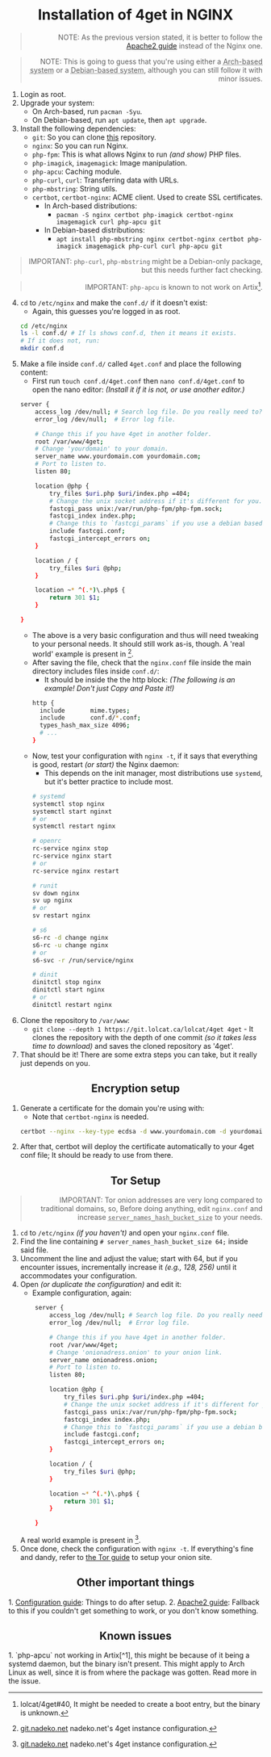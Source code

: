 <h1 align=center>Installation of 4get in NGINX</h1>

<div align=right>

> NOTE: As the previous version stated, it is better to follow the <a href="https://git.lolcat.ca/lolcat/4get/src/branch/master/docs/apache2.md">Apache2 guide</a> instead of the Nginx one.

> NOTE: This is going to guess that you're using either a <abbr title="(Arch Linux, Artix Linux, Endeavouros, etc...) ">Arch-based system</abbr> or a <abbr title="(Debian, Ubuntu, Devuan, etc...)">Debian-based system</abbr>, although you can still follow it with minor issues.

</div>

1. Login as root.
2. Upgrade your system:
   * On Arch-based, run `pacman -Syu`.
   * On Debian-based, run `apt update`, then `apt upgrade`.
3. Install the following dependencies:
   * `git`: So you can clone <a href="https://git.lolcat.ca/lolcat/4get">this</a> repository.
   * `nginx`: So you can run Nginx.
   * `php-fpm`: This is what allows Nginx to run *(and show)* PHP files.
   * `php-imagick`, `imagemagick`: Image manipulation.
   * `php-apcu`: Caching module.
   * `php-curl`, `curl`:  Transferring data with URLs.
   * `php-mbstring`: String utils.
   * `certbot`, `certbot-nginx`: ACME client. Used to create SSL certificates.
     * In Arch-based distributions:
       * `pacman -S nginx certbot php-imagick certbot-nginx imagemagick curl php-apcu git`
     * In Debian-based distributions:
       * `apt install php-mbstring nginx certbot-nginx certbot php-imagick imagemagick php-curl curl php-apcu git`

<div align=right>

> IMPORTANT: `php-curl`, `php-mbstring` might be a Debian-only package, but this needs further fact checking.

> IMPORTANT: `php-apcu` is known to not work on Artix[^1].

</div>

4. `cd` to `/etc/nginx` and make the `conf.d/` if it doesn't exist:
   * Again, this guesses you're logged in as root.
   ```sh
   cd /etc/nginx
   ls -l conf.d/ # If ls shows conf.d, then it means it exists.
   # If it does not, run:
   mkdir conf.d
   ```
5. Make a file inside `conf.d/` called `4get.conf` and place the following content:
   * First run `touch conf.d/4get.conf` then `nano conf.d/4get.conf` to open the nano editor: *(Install it if it is not, or use another editor.)*
    ```sh
    server {
        access_log /dev/null; # Search log file. Do you really need to?
        error_log /dev/null;  # Error log file.

        # Change this if you have 4get in another folder.
        root /var/www/4get;
        # Change 'yourdomain' to your domain.
        server_name www.yourdomain.com yourdomain.com;
        # Port to listen to.
        listen 80;

        location @php {
            try_files $uri.php $uri/index.php =404;
            # Change the unix socket address if it's different for you.
            fastcgi_pass unix:/var/run/php-fpm/php-fpm.sock;
            fastcgi_index index.php;
            # Change this to `fastcgi_params` if you use a debian based distribution.
            include fastcgi.conf;
            fastcgi_intercept_errors on;
        }

        location / {
            try_files $uri @php;
        }

        location ~* ^(.*)\.php$ {
            return 301 $1;
        }

    }
    ```
    * The above is a very basic configuration and thus will need tweaking to your personal needs. It should still work as-is, though. A 'real world' example is present in [^2].
    * After saving the file, check that the `nginx.conf` file inside the main directory includes files inside `conf.d/`:
      * It should be inside the the http block: *(The following is an example! Don't just Copy and Paste it!)*
      ```sh
      http {
        include       mime.types;
        include       conf.d/*.conf; 
        types_hash_max_size 4096;
        # ...
      }
      ```
    * Now, test your configuration with `nginx -t`, if it says that everything is good, restart *(or start)* the Nginx daemon:
      * This depends on the init manager, most distributions use `systemd`, but it's better practice to include most.
      ```sh
      # systemd
      systemctl stop nginx
      systemctl start nginxt
      # or
      systemctl restart nginx

      # openrc
      rc-service nginx stop
      rc-service nginx start
      # or
      rc-service nginx restart

      # runit
      sv down nginx
      sv up nginx
      # or
      sv restart nginx

      # s6
      s6-rc -d change nginx
      s6-rc -u change nginx
      # or
      s6-svc -r /run/service/nginx

      # dinit
      dinitctl stop nginx
      dinitctl start nginx
      # or
      dinitctl restart nginx
      ```
6. Clone the repository to `/var/www`:
   * `git clone --depth 1 https://git.lolcat.ca/lolcat/4get 4get` - It clones the repository with the depth of one commit *(so it takes less time to download)* and saves the cloned repository as '4get'.
7. That should be it! There are some extra steps you can take, but it really just depends on you.

<h2 align=center>Encryption setup</h2>

1. Generate a certificate for the domain you're using with:
   * Note that `certbot-nginx` is needed.
    ```sh
    certbot --nginx --key-type ecdsa -d www.yourdomain.com -d yourdomain.com
    ```
2. After that, certbot will deploy the certificate automatically to your 4get conf file; It should be ready to use from there.

<h2 align=center>Tor Setup</h2>

<div align=right>

> IMPORTANT: Tor onion addresses are very long compared to traditional domains, so, Before doing anything, edit `nginx.conf` and increase <abbr title="This setting in your Nginx configuration controls the internal data structure used to manage multiple server names (hostnames) associated with your web server. Each hostname requires a certain amount of memory within this structure. If the size is insufficient, Nginx will encounter errors."><code>server_names_hash_bucket_size</code></abbr> to your needs.

</div>

1. `cd` to `/etc/nginx` *(if you haven't)* and open your `nginx.conf` file.
2. Find the line containing `# server_names_hash_bucket_size 64;` inside said file.
3. Uncomment the line and adjust the value; start with 64, but if you encounter issues, incrementally increase it *(e.g., 128, 256)* until it accommodates your configuration.
4. Open *(or duplicate the configuration)* and edit it:
   * Example configuration, again:
    ```sh
        server {
            access_log /dev/null; # Search log file. Do you really need to?
            error_log /dev/null;  # Error log file.

            # Change this if you have 4get in another folder.
            root /var/www/4get;
            # Change 'onionadress.onion' to your onion link.
            server_name onionadress.onion;
            # Port to listen to.
            listen 80;

            location @php {
                try_files $uri.php $uri/index.php =404;
                # Change the unix socket address if it's different for you.
                fastcgi_pass unix:/var/run/php-fpm/php-fpm.sock;
                fastcgi_index index.php;
                # Change this to `fastcgi_params` if you use a debian based distribution.
                include fastcgi.conf;
                fastcgi_intercept_errors on;
            }

            location / {
                try_files $uri @php;
            }

            location ~* ^(.*)\.php$ {
                return 301 $1;
            }

        }
    ```
    A real world example is present in [^2].
5. Once done, check the configuration with `nginx -t`. If everything's fine and dandy, refer to <a href="https://git.lolcat.ca/lolcat/4get/src/branch/master/docs/tor.md">the Tor guide</a> to setup your onion site.

<h2 align=center>Other important things</h2>
1. <a href="https://git.lolcat.ca/lolcat/4get/src/branch/master/docs/configure.md">Configuration guide</a>: Things to do after setup.
2. <a href="https://git.lolcat.ca/lolcat/4get/src/branch/master/docs/apache2.md">Apache2 guide</a>: Fallback to this if you couldn't get something to work, or you don't know something.

<h2 align=center>Known issues</h2>
1. `php-apcu` not working in Artix[^1], this might be because of it being a systemd daemon, but the binary isn't present. This might apply to Arch Linux as well, since it is from where the package was gotten. Read more in the issue.

[^1]: lolcat/4get#40, It might be needed to create a boot entry, but the binary is unknown.
[^2]: <a href="https://git.nadeko.net/Fijxu/etc-configs/src/branch/selfhost/nginx/conf.d/4get.conf">git.nadeko.net</a> nadeko.net's 4get instance configuration.